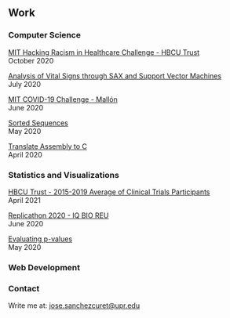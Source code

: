 ## Work

<!--
### iOS Development

Updating soon ...<br />
February 2021
-->

### Computer Science

[MIT Hacking Racism in Healthcare Challenge - HBCU Trust](./hbcu_t5)<br />
October 2020

[Analysis of Vital Signs through SAX and Support Vector Machines](./vs_sax_svm)<br />
July 2020

[MIT COVID-19 Challenge - Mallón](./mallon)<br />
June 2020

[Sorted Sequences](./sorted_sequences)<br />
May 2020

[Translate Assembly to C](./assembly_c.html)<br />
April 2020

<!-- [Translate Machine language to Assembly](./machine_assembly)<br />
April 2020 -->

[<hr style="height:0.5px;border-width:0;color:gray;background-color:gray">]:#

### Statistics and Visualizations

[HBCU Trust - 2015-2019 Average of Clinical Trials Participants](https://public.tableau.com/profile/jos.constantino.s.nchez.curet#!/vizhome/SexRaceAgeFDAclinicaltrialsparticipans2020report/bubbles)<br />
April 2021

[Replicathon 2020 - IQ BIO REU](./replicathon_2020)<br />
June 2020

[Evaluating p-values](./pvals_eval)<br />
May 2020

### Web Development
<!--
[Business](.) soon ...<br />
April 2021

[Fashion](.) soon ...<br />
April 2021

[Store](.) soon ...<br />
April 2021

[Influencer](.) soon ...<br />
April 2021

[Software Engineer](.) soon ...<br />
April 2021

[Personal Brand](.) soon ...<br />
April 2021

[News](.) soon ...<br />
April 2021

[Blog](.) soon ...<br />
April 2021
-->

### Contact

Write me at: <a href="mailto:jose.sanchezcuret@upr.edu">jose.sanchezcuret@upr.edu</a>
